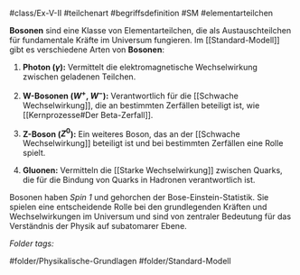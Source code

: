 #class/Ex-V-II #teilchenart #begriffsdefinition #SM  #elementarteilchen 

**Bosonen** sind eine Klasse von Elementarteilchen, die als Austauschteilchen für fundamentale Kräfte im Universum fungieren. Im [[Standard-Modell]] gibt es verschiedene Arten von **Bosonen**:

1. **Photon ($\gamma$):** Vermittelt die elektromagnetische Wechselwirkung zwischen geladenen Teilchen.
    
2. **W-Bosonen ($W^+$, $W^-$):** Verantwortlich für die [[Schwache Wechselwirkung]], die an bestimmten Zerfällen beteiligt ist, wie [[Kernprozesse#Der Beta-Zerfall]].
    
3. **Z-Boson ($Z^0$):** Ein weiteres Boson, das an der [[Schwache Wechselwirkung]] beteiligt ist und bei bestimmten Zerfällen eine Rolle spielt.
    
4. **Gluonen:** Vermitteln die [[Starke Wechselwirkung]] zwischen Quarks, die für die Bindung von Quarks in Hadronen verantwortlich ist.
    

Bosonen haben *Spin 1* und gehorchen der Bose-Einstein-Statistik. Sie spielen eine entscheidende Rolle bei den grundlegenden Kräften und Wechselwirkungen im Universum und sind von zentraler Bedeutung für das Verständnis der Physik auf subatomarer Ebene.


 *Folder tags:*

#folder/Physikalische-Grundlagen #folder/Standard-Modell